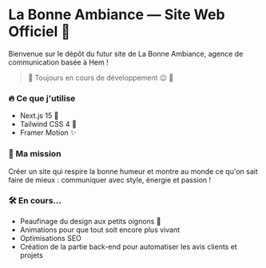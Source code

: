 # La Bonne Ambiance — Site Web Officiel 🎉

Bienvenue sur le dépôt du futur site de La Bonne Ambiance,
agence de communication basée à Hem !

> 🚧 Toujours en cours de développement 😉 🚧

### 🔥 Ce que j'utilise

- Next.js 15 🤖 
- Tailwind CSS 4 🎨 
- Framer Motion ✨

### 🎯 Ma mission

Créer un site qui respire la bonne humeur et montre au monde ce qu'on sait faire de mieux :
communiquer avec style, énergie et passion !


### 🛠️ En cours...

- Peaufinage du design aux petits oignons 🧅
- Animations pour que tout soit encore plus vivant
- Optimisations SEO
- Création de la partie back-end pour automatiser les avis clients et projets

